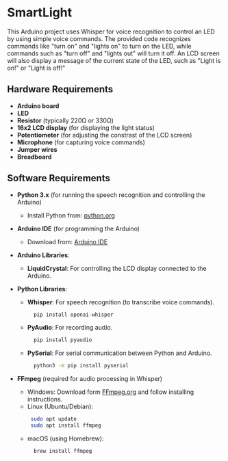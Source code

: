 # SmartLight
This Arduino project uses Whisper for voice recognition to control an LED by using simple voice commands. The provided code recognizes commands like "turn on" and "lights on" to turn on the LED, while commands such as "turn off" and "lights out" will turn it off. An LCD screen will also display a message of the current state of the LED, such as "Light is on!" or "Light is off!"

## Hardware Requirements 
- **Arduino board** 
- **LED**
- **Resistor** (typically 220Ω or 330Ω)
- **16x2 LCD display** (for displaying the light status)
- **Potentiometer** (for adjusting the constrast of the LCD screen)
- **Microphone** (for capturing voice commands)
- **Jumper wires** 
- **Breadboard** 

## Software Requirements 
- **Python 3.x** (for running the speech recognition and controlling the Arduino)
  - Install Python from: [python.org](https://www.python.org/downloads/)
    
- **Arduino IDE** (for programming the Arduino)
  - Download from: [Arduino IDE](https://www.arduino.cc/en/software)
    
- **Arduino Libraries**:
  - **LiquidCrystal**: For controlling the LCD display connected to the Arduino.
- **Python Libraries**:
  - **Whisper**: For speech recognition (to transcribe voice commands).
     ```bash
       pip install openai-whisper
  - **PyAudio**: For recording audio.
     ```bash
       pip install pyaudio
  - **PySerial**: For serial communication between Python and Arduino.
     ```bash
       python3 -m pip install pyserial
- **FFmpeg** (required for audio processing in Whisper)
  - Windows: Download form [FFmpeg.org](https://ffmpeg.org/download.html) and follow installing instructions.
  - Linux (Ubuntu/Debian):
      ```bash
       sudo apt update
       sudo apt install ffmpeg
  - macOS (using Homebrew):
     ```bash
       brew install ffmpeg

    


     





